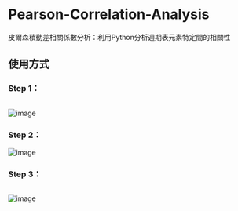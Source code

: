 # Pearson-Correlation-Analysis
皮爾森積動差相關係數分析：利用Python分析週期表元素特定間的相關性

## 使用方式

### Step 1：
```

```
![image](https://user-images.githubusercontent.com/111637364/188358075-2f956fe1-fe1e-4da6-a834-c20a34c09b70.png)


### Step 2：
![image](https://user-images.githubusercontent.com/111637364/188358107-a943841b-7c6e-40a9-af92-034328ade198.png)

### Step 3：
```

```
![image](https://user-images.githubusercontent.com/111637364/188358128-3a75d0a4-96de-453b-bba3-3cc92ad348d6.png)
